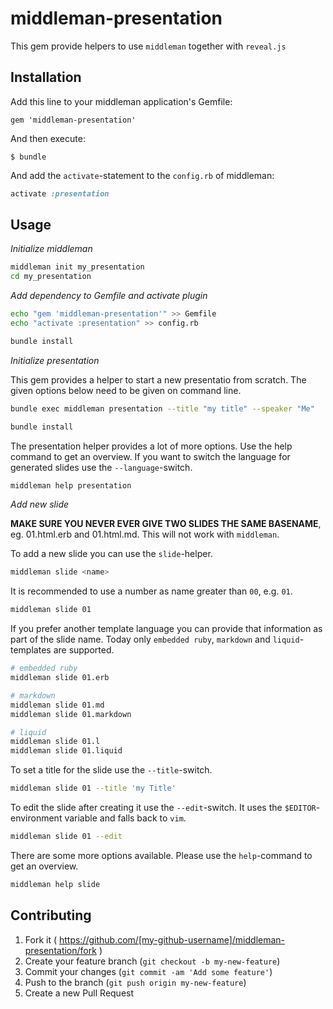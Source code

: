 # middleman-presentation

This gem provide helpers to use `middleman` together with `reveal.js`

## Installation

Add this line to your middleman application's Gemfile:

    gem 'middleman-presentation'

And then execute:

    $ bundle

And add the `activate`-statement to the `config.rb` of middleman:

```ruby
activate :presentation
```

## Usage

*Initialize middleman*

```bash
middleman init my_presentation
cd my_presentation
```

*Add dependency to Gemfile and activate plugin*

```bash
echo "gem 'middleman-presentation'" >> Gemfile
echo "activate :presentation" >> config.rb

bundle install
```

*Initialize presentation*

This gem provides a helper to start a new presentatio from scratch. The given
options below need to be given on command line.

```bash
bundle exec middleman presentation --title "my title" --speaker "Me"

bundle install
```

The presentation helper provides a lot of more options. Use the help command to
get an overview. If you want to switch the language for generated slides use
the `--language`-switch.

```bash
middleman help presentation
```

*Add new slide*


**MAKE SURE YOU NEVER EVER GIVE TWO SLIDES THE SAME BASENAME**, eg. 01.html.erb
and 01.html.md. This will not work with `middleman`.

To add a new slide you can use the `slide`-helper.

```bash
middleman slide <name>
```

It is recommended to use a number as name greater than `00`, e.g. `01`.

```bash
middleman slide 01
```

If you prefer another template language you can provide that information as
part of the slide name. Today only `embedded ruby`, `markdown` and `liquid`-templates are supported.

```bash
# embedded ruby
middleman slide 01.erb

# markdown
middleman slide 01.md
middleman slide 01.markdown

# liquid
middleman slide 01.l
middleman slide 01.liquid
```

To set a title for the slide use the `--title`-switch.

```bash
middleman slide 01 --title 'my Title'
```

To edit the slide after creating it use the `--edit`-switch. It uses the
`$EDITOR`-environment variable and falls back to `vim`.

```bash
middleman slide 01 --edit
```

There are some more options available. Please use the `help`-command to get an
overview.

```bash
middleman help slide
```

## Contributing

1. Fork it ( https://github.com/[my-github-username]/middleman-presentation/fork )
2. Create your feature branch (`git checkout -b my-new-feature`)
3. Commit your changes (`git commit -am 'Add some feature'`)
4. Push to the branch (`git push origin my-new-feature`)
5. Create a new Pull Request
